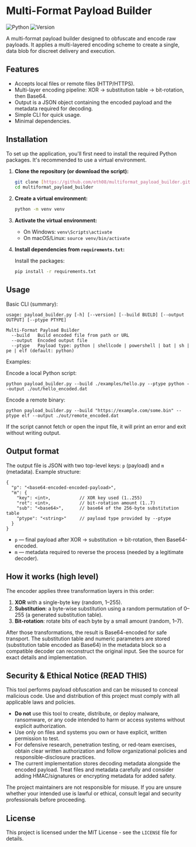 # Multi-Format Payload Builder

![Python](https://img.shields.io/badge/Python-3.10%2B-blue)
![Version](https://img.shields.io/badge/version-0.0.4-orange)

A multi-format payload builder designed to obfuscate and encode raw payloads. It applies a multi-layered encoding scheme to create a single, data blob for discreet delivery and execution.

## Features

- Accepts local files or remote files (HTTP/HTTPS).
- Multi-layer encoding pipeline: XOR → substitution table → bit-rotation, then Base64.
- Output is a JSON object containing the encoded payload and the metadata required for decoding.
- Simple CLI for quick usage.
- Minimal dependencies.

## Installation

To set up the application, you'll first need to install the required Python packages. It's recommended to use a virtual environment.

1.  **Clone the repository (or download the script):**
    ```bash
    git clone [https://github.com/eth08/multiformat_payload_builder.git](https://github.com/eth08/multiformat_payload_builder.git)
    cd multiformat_payload_builder
    ```

2.  **Create a virtual environment:**
    ```bash
    python -m venv venv
    ```

3.  **Activate the virtual environment:**
    * On Windows: `venv\Scripts\activate`
    * On macOS/Linux: `source venv/bin/activate`

4.  **Install dependencies from `requirements.txt`:**
    
    Install the packages:
    ```bash
    pip install -r requirements.txt
    ```

## Usage

Basic CLI (summary):

    usage: payload_builder.py [-h] [--version] [--build BUILD] [--output OUTPUT] [--ptype PTYPE]

    Multi-Format Payload Builder
      --build   Build encoded file from path or URL
      --output  Encoded output file
      --ptype   Payload type: python | shellcode | powershell | bat | sh | pe | elf (default: python)

Examples:

Encode a local Python script:

    python payload_builder.py --build ./examples/hello.py --ptype python --output ./out/hello_encoded.dat

Encode a remote binary:

    python payload_builder.py --build "https://example.com/some.bin" --ptype elf --output ./out/remote_encoded.dat

If the script cannot fetch or open the input file, it will print an error and exit without writing output.

## Output format

The output file is JSON with two top-level keys: `p` (payload) and `m` (metadata). Example structure:

    {
      "p": "<base64-encoded-encoded-payload>",
      "m": {
        "key": <int>,           // XOR key used (1..255)
        "rot": <int>,           // bit-rotation amount (1..7)
        "sub": "<base64>",      // base64 of the 256-byte substitution table
        "ptype": "<string>"     // payload type provided by --ptype
      }
    }

- `p` — final payload after XOR → substitution → bit-rotation, then Base64-encoded.
- `m` — metadata required to reverse the process (needed by a legitimate decoder).

## How it works (high level)

The encoder applies three transformation layers in this order:

1. **XOR** with a single-byte key (random, 1–255).
2. **Substitution**: a byte-wise substitution using a random permutation of 0–255 (a generated substitution table).
3. **Bit-rotation**: rotate bits of each byte by a small amount (random, 1–7).

After those transformations, the result is Base64-encoded for safe transport. The substitution table and numeric parameters are stored (substitution table encoded as Base64) in the metadata block so a compatible decoder can reconstruct the original input. See the source for exact details and implementation.

## Security & Ethical Notice (READ THIS)

This tool performs payload obfuscation and can be misused to conceal malicious code. Use and distribution of this project must comply with all applicable laws and policies.

- **Do not** use this tool to create, distribute, or deploy malware, ransomware, or any code intended to harm or access systems without explicit authorization.
- Use only on files and systems you own or have explicit, written permission to test.
- For defensive research, penetration testing, or red-team exercises, obtain clear written authorization and follow organizational policies and responsible-disclosure practices.
- The current implementation stores decoding metadata alongside the encoded payload. Treat files and metadata carefully and consider adding HMAC/signatures or encrypting metadata for added safety.

The project maintainers are not responsible for misuse. If you are unsure whether your intended use is lawful or ethical, consult legal and security professionals before proceeding.

## License

This project is licensed under the MIT License - see the `LICENSE` file for details.

